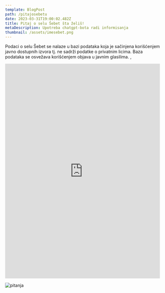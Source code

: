 ```yaml
---
template: BlogPost
path: /pitajosebetu
date: 2023-03-31T19:00:02.482Z
title: Pitaj o selu Šebet šta želiš!
metaDescription: Upotreba chatgpt-bota radi informisanja
thumbnail: /assets/imesebet.png
---
```


Podaci  o selu Šebet se nalaze u bazi podataka koja je sačinjena korišćenjem javno dostupnih izvora tj. ne sadrži podatke o privatnim licima. Baza podataka se osvežava korišćenjem objava u javnim glasilima.
,
<iframe
src="https://www.chatbase.co/chatbot-iframe/o--ebetu-docx-3oy2o9lj1"
width="100%"
height="700"
frameborder="0"
></iframe>

![pitanja](/assets/livechat.jpeg "Postavi pitanje")
